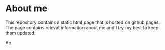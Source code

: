 About me
============

This repository contains a static html page that is hosted on github pages.
The page contains relevat information about me and I try my best to keep them
updated.

Ae.
